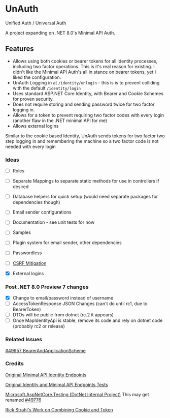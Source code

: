 # UnAuth
Unified Auth / Universal Auth

A project expanding on .NET 8.0's Minimal API Auth.

## Features
- Allows using both cookies or bearer tokens for all identity processes, including two factor operations. This is it's real reason for existing.  I didn't like the Minimal API Auth's all in stance on bearer tokens, yet I liked the configuration.
- UnAuth Logging in at `/identity/unlogin` - this is is to prevent colliding with the default `/identity/login`
- Uses standard ASP.NET Core Identity, with Bearer and Cookie Schemes for proven security.
- Does not require storing and sending password twice for two factor logging in.  
- Allows for a token to prevent requiring two factor codes with every login (another flaw in the .NET minimal API for me)
- Allows external logins

Similar to the cookie based Identity, UnAuth sends tokens for two factor two step logging in and remembering the machine so a two factor code is not needed with every login  

### Ideas
- [ ] Roles
- [ ] Separate Mappings to separate static methods for use in controllers if desired
- [ ] Database helpers for quick setup (would need separate packages for dependencies though)
- [ ] Email sender configurations
- [ ] Documentation - see unit tests for now
- [ ] Samples
- [ ] Plugin system for email sender, other dependencies
- [ ] Passwordless
- [ ] [CSRF Mitigation](https://learn.microsoft.com/en-us/aspnet/core/security/anti-request-forgery?view=aspnetcore-8.0)
- [X] External logins



### Post .NET 8.0 Preview 7 changes
- [X] Change to email/password instead of username 
- [ ] AccessTokenResponse JSON Changes (can't do until rc1, due to BearerToken)
- [ ] DTOs will be public from dotnet (rc.2 it appears)
- [ ] Once MapIdentityApi is stable, remove its code and rely on dotnet code (probably rc2 or release)

### Related Issues
[#49957 BearerAndApplicationScheme](https://github.com/dotnet/aspnetcore/issues/49957)


### Credits

[Original Minimal API Identity Endpoints](https://github.com/dotnet/aspnetcore/blob/main/src/Identity/Core/src/IdentityApiEndpointRouteBuilderExtensions.cs)

[Original Identity and Minimal API Endpoints Tests](https://github.com/dotnet/aspnetcore/tree/main/src/Identity/test/Identity.FunctionalTests)

[Microsoft.AspNetCore.Testing (DotNet Internal Project)](https://github.com/dotnet/aspnetcore/tree/main/src/Testing/src)
This may get renamed [#49776](https://github.com/dotnet/aspnetcore/issues/49776)

[Rick Strahl's Work on Combining Cookie and Token](https://weblog.west-wind.com/posts/2022/Mar/29/Combining-Bearer-Token-and-Cookie-Auth-in-ASPNET)


